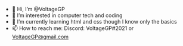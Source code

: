 - 👋 Hi, I’m @VoltageGP
- 👀 I’m interested in computer tech and coding
- 🌱 I’m currently learning html and css though I know only the basics
- 📫 How to reach me: Discord: VoltageGP#2021 or VoltageGP@gmail.com

<!---
VoltageGP/VoltageGP is a ✨ special ✨ repository because its `README.md` (this file) appears on your GitHub profile.
You can click the Preview link to take a look at your changes.
--->
